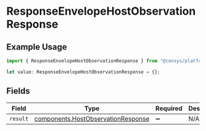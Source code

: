 # ResponseEnvelopeHostObservationResponse

## Example Usage

```typescript
import { ResponseEnvelopeHostObservationResponse } from "@censys/platform-sdk/models/components";

let value: ResponseEnvelopeHostObservationResponse = {};
```

## Fields

| Field                                                                                    | Type                                                                                     | Required                                                                                 | Description                                                                              |
| ---------------------------------------------------------------------------------------- | ---------------------------------------------------------------------------------------- | ---------------------------------------------------------------------------------------- | ---------------------------------------------------------------------------------------- |
| `result`                                                                                 | [components.HostObservationResponse](../../models/components/hostobservationresponse.md) | :heavy_minus_sign:                                                                       | N/A                                                                                      |